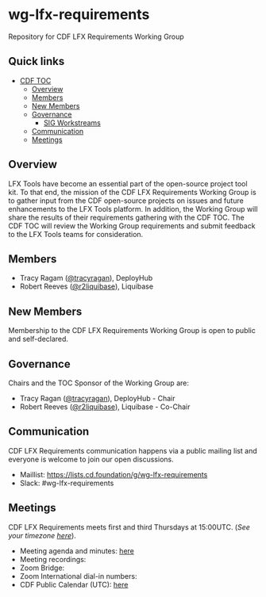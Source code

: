 # wg-lfx-requirements
Repository for CDF LFX Requirements Working Group 

## Quick links

- [CDF TOC](#cdf-interoperability-sig)
  - [Overview](#overview)
  - [Members](#members)
  - [New Members](#new-members)
  - [Governance](#governance)
    - [SIG Workstreams](#sig-workstreams)
  - [Communication](#communication)
  - [Meetings](#meetings)

## Overview

LFX Tools have become an essential part of the open-source project tool kit. To that end, the mission of the CDF LFX Requirements Working Group is to gather input from the CDF open-source projects on issues and future enhancements to the LFX Tools platform. In addition, the Working Group will share the results of their requirements gathering with the CDF TOC. The CDF TOC will review the Working Group requirements and submit feedback to the LFX Tools teams for consideration. 



## Members

* Tracy Ragam ([@tracyragan](https://github.com/tracyragan)), DeployHub
* Robert Reeves ([@r2liquibase](https://github.com/r2liquibase)), Liquibase


## New Members

Membership to the CDF LFX Requirements Working Group is open to public and self-declared.

## Governance

Chairs and the TOC Sponsor of the Working Group are:

* Tracy Ragan ([@tracyragan](https://github.com/tracyragan)), DeployHub - Chair
* Robert Reeves ([@r2liquibase](https://github.com/r2liquibase)), Liquibase - Co-Chair


## Communication

CDF LFX Requirements communication happens via a public mailing list and everyone is
welcome to join our open discussions.

* Maillist: https://lists.cd.foundation/g/wg-lfx-requirements
* Slack: #wg-lfx-requirements


## Meetings

CDF LFX Requirements meets first and third Thursdays at 15:00UTC. (*See your timezone [here](https://time.is/1500_in_UTC)*).

* Meeting agenda and minutes: [here](./docs/meetings.md)
* Meeting recordings: 
* Zoom Bridge: 
* Zoom International dial-in numbers:
* CDF Public Calendar (UTC): [here](https://calendar.google.com/calendar/u/0/embed?src=linuxfoundation.org_mhf0kmgedn67ihni8r129avp24@group.calendar.google.com&ctz=UTC)

